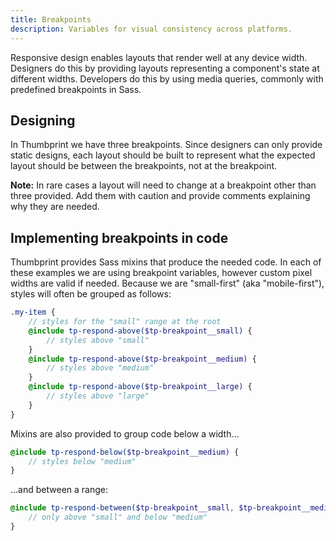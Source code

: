 ```yaml
---
title: Breakpoints
description: Variables for visual consistency across platforms.
---
```


Responsive design enables layouts that render well at any device width. Designers do this by providing layouts representing a component's state at different widths. Developers do this by using media queries, commonly with predefined breakpoints in Sass.

## Designing

In Thumbprint we have three breakpoints. Since designers can only provide static designs, each layout should be built to represent what the expected layout should be between the breakpoints, not at the breakpoint.

**Note:** In rare cases a layout will need to change at a breakpoint other than three provided. Add them with caution and provide comments explaining why they are needed.

## Implementing breakpoints in code

Thumbprint provides Sass mixins that produce the needed code. In each of these examples we are using breakpoint variables, however custom pixel widths are valid if needed. Because we are "small-first" (aka "mobile-first"), styles will often be grouped as follows:

```scss
.my-item {
    // styles for the "small" range at the root
    @include tp-respond-above($tp-breakpoint__small) {
        // styles above "small"
    }
    @include tp-respond-above($tp-breakpoint__medium) {
        // styles above "medium"
    }
    @include tp-respond-above($tp-breakpoint__large) {
        // styles above "large"
    }
}
```

Mixins are also provided to group code below a width&hellip;

```scss
@include tp-respond-below($tp-breakpoint__medium) {
    // styles below "medium"
}
```

&hellip;and between a range:

```scss
@include tp-respond-between($tp-breakpoint__small, $tp-breakpoint__medium) {
    // only above "small" and below "medium"
}
```
